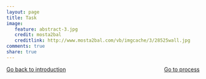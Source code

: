 ```yaml
---
layout: page 
title: Task 
image: 
   feature: abstract-3.jpg
   credit: mosta2bal
   creditlink: http://www.mosta2bal.com/vb/imgcache/3/28525wall.jpg
comments: true
share: true 
---
```








<div style="float: left"> 
<a href="{{ site.url }}/webquest/defence/webquest-2/introduction-2/" class="btn">Go back to introduction</a>
</div>

<div style="float: right"> 
<a href="{{ site.url }}/webquest/defence/webquest-2/process-2/" class="btn">Go to process</a>
</div>
